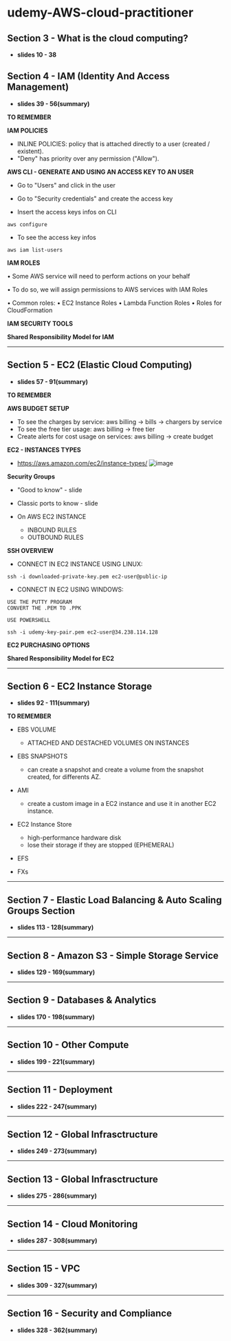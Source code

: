 # udemy-AWS-cloud-practitioner

## Section 3 - What is the cloud computing?

- **slides 10 - 38**

## Section 4 - IAM (Identity And Access Management)

- **slides 39 - 56(summary)**

**TO REMEMBER**

**IAM POLICIES**
  - INLINE POLICIES: policy that is attached directly to a user (created / existent).
  - "Deny" has priority over any permission ("Allow").

**AWS CLI - GENERATE AND USING AN ACCESS KEY TO AN USER**

- Go to "Users" and click in the user

- Go to "Security credentials" and create the access key

- Insert the access keys infos on CLI

```aws configure```

- To see the access key infos

```aws iam list-users```

**IAM ROLES**

• Some AWS service will need to perform actions on your behalf

• To do so, we will assign permissions to AWS services with IAM Roles

• Common roles: • EC2 Instance Roles • Lambda Function Roles • Roles for CloudFormation

**IAM SECURITY TOOLS**

**Shared Responsibility Model for IAM**

---

## Section 5 - EC2 (Elastic Cloud Computing)

- **slides 57 - 91(summary)**

**TO REMEMBER**

**AWS BUDGET SETUP**

- To see the charges by service: aws billing -> bills -> chargers by service
- To see the free tier usage: aws billing -> free tier
- Create alerts for cost usage on services: aws billing -> create budget

**EC2 - INSTANCES TYPES**

- https://aws.amazon.com/ec2/instance-types/
![image](https://github.com/brunadelmourosilva/udemy-AWS-cloud-practitioner/assets/61791877/a5647ed3-54f2-42fd-b34e-afae960cdbe7)

**Security Groups**

- "Good to know" - slide
- Classic ports to know - slide

- On AWS EC2 INSTANCE
  - INBOUND RULES
  - OUTBOUND RULES

**SSH OVERVIEW**

- CONNECT IN EC2 INSTANCE USING LINUX: 

```
ssh -i downloaded-private-key.pem ec2-user@public-ip
```

- CONNECT IN EC2 USING WINDOWS:

```
USE THE PUTTY PROGRAM
CONVERT THE .PEM TO .PPK
```

```
USE POWERSHELL

ssh -i udemy-key-pair.pem ec2-user@34.238.114.128

```

**EC2 PURCHASING OPTIONS**

**Shared Responsibility Model for EC2**

---

## Section 6 - EC2 Instance Storage

- **slides 92 - 111(summary)**

**TO REMEMBER**

- EBS VOLUME
  - ATTACHED AND DESTACHED VOLUMES ON INSTANCES 

- EBS SNAPSHOTS
  - can create a snapshot and create a volume from the snapshot created, for differents AZ. 

- AMI
  - create a custom image in a EC2 instance and use it in another EC2 instance.

- EC2 Instance Store
  - high-performance hardware disk
  - lose their storage if they are stopped (EPHEMERAL) 

- EFS

- FXs

--- 

## Section 7 - Elastic Load Balancing & Auto Scaling Groups Section

- **slides 113 - 128(summary)**

---

## Section 8 - Amazon S3 - Simple Storage Service

- **slides 129 - 169(summary)**

---

## Section 9 - Databases & Analytics

- **slides 170 - 198(summary)**

---

## Section 10 - Other Compute

- **slides 199 - 221(summary)**

---

## Section 11 - Deployment

- **slides 222 - 247(summary)**

---

## Section 12 - Global Infrasctructure

- **slides 249 - 273(summary)**

---

## Section 13 - Global Infrasctructure

- **slides 275 - 286(summary)**

---

## Section 14 - Cloud Monitoring

- **slides 287 - 308(summary)**

---

## Section 15 - VPC

- **slides 309 - 327(summary)**

---

## Section 16 - Security and Compliance

- **slides 328 - 362(summary)**
